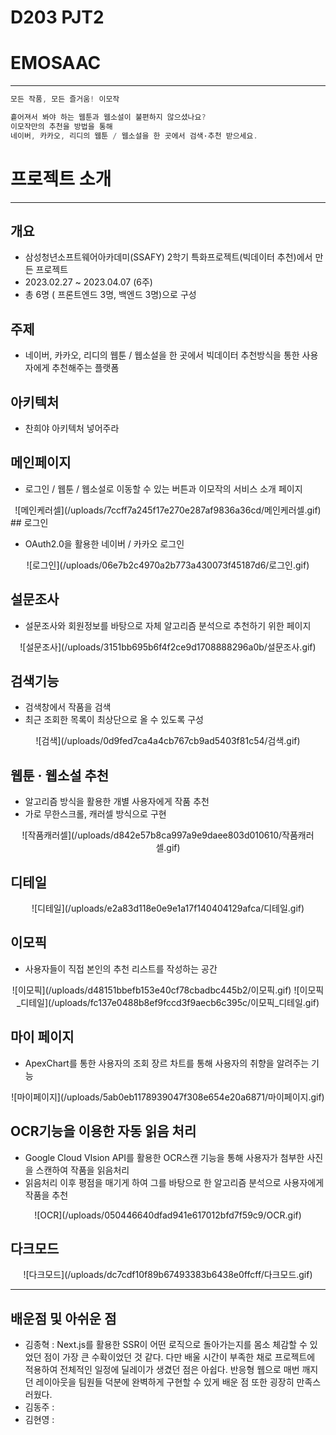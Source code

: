# D203 PJT2
# EMOSAAC

---

```jsx
모든 작품, 모든 즐거움! 이모작

흩어져서 봐야 하는 웹툰과 웹소설이 불편하지 않으셨나요?
이모작만의 추천을 방법을 통해 
네이버, 카카오, 리디의 웹툰 / 웹소설을 한 곳에서 검색·추천 받으세요.
```

# 프로젝트 소개

---

## 개요

- 삼성청년소프트웨어아카데미(SSAFY) 2학기 특화프로젝트(빅데이터 추천)에서 만든 프로젝트
- 2023.02.27  ~ 2023.04.07 (6주)
- 총 6명 ( 프론트엔드 3명, 백엔드 3명)으로 구성

## 주제

- 네이버, 카카오, 리디의 웹툰 / 웹소설을 한 곳에서 빅데이터 추천방식을 통한 사용자에게 추천해주는 플랫폼

## 아키텍처

- 찬희야 아키텍처 넣어주라

## 메인페이지

- 로그인 / 웹툰 / 웹소설로 이동할 수 있는 버튼과 이모작의 서비스 소개 페이지
<div align="center">
![메인케러셀](/uploads/7ccff7a245f17e270e287af9836a36cd/메인케러셀.gif)
</div>
## 로그인

- OAuth2.0을 활용한 네이버 / 카카오 로그인
<div align="center">
![로그인](/uploads/06e7b2c4970a2b773a430073f45187d6/로그인.gif)
</div>

## 설문조사

- 설문조사와 회원정보를 바탕으로 자체 알고리즘 분석으로 추천하기 위한 페이지
<div align="center">
![설문조사](/uploads/3151bb695b6f4f2ce9d1708888296a0b/설문조사.gif)
</div>

## 검색기능

- 검색창에서 작품을 검색
- 최근 조회한 목록이 최상단으로 올 수 있도록 구성
<div align="center">
![검색](/uploads/0d9fed7ca4a4cb767cb9ad5403f81c54/검색.gif)
</div>

## 웹툰 · 웹소설 추천

- 알고리즘 방식을 활용한 개별 사용자에게 작품 추천
- 가로 무한스크롤, 캐러셀 방식으로 구현
<div align="center"> 
![작품캐러셀](/uploads/d842e57b8ca997a9e9daee803d010610/작품캐러셀.gif)
</div>

## 디테일
<div align="center"> 
![디테일](/uploads/e2a83d118e0e9e1a17f140404129afca/디테일.gif)
</div>


## 이모픽

- 사용자들이 직접 본인의 추천 리스트를 작성하는 공간
<div align="center"> 
![이모픽](/uploads/d48151bbefb153e40cf78cbadbc445b2/이모픽.gif)
![이모픽_디테일](/uploads/fc137e0488b8ef9fccd3f9aecb6c395c/이모픽_디테일.gif)
</div>

## 마이 페이지

- ApexChart를 통한 사용자의 조회 장르 차트를 통해 사용자의 취향을 알려주는 기능
<div align="center">
![마이페이지](/uploads/5ab0eb1178939047f308e654e20a6871/마이페이지.gif)
</div>

## OCR기능을 이용한 자동 읽음 처리

- Google Cloud VIsion API를 활용한 OCR스캔 기능을 통해 사용자가 첨부한 사진을 스캔하여 작품을 읽음처리
- 읽음처리 이후 평점을 매기게 하여 그를 바탕으로 한 알고리즘 분석으로 사용자에게 작품을 추천
<div align="center"> 
![OCR](/uploads/050446640dfad941e617012bfd7f59c9/OCR.gif)
</div>

## 다크모드

<div align="center">
![다크모드](/uploads/dc7cdf10f89b67493383b6438e0ffcff/다크모드.gif)
</div>

---

## 배운점 및 아쉬운 점

- 김종혁 : Next.js를 활용한 SSR이 어떤 로직으로 돌아가는지를 몸소 체감할 수 있었던 점이 가장 큰 수확이었던 것 같다. 다만 배울 시간이 부족한 채로 프로젝트에 적용하여 전체적인 일정에 딜레이가 생겼던 점은 아쉽다. 반응형 웹으로 매번 깨지던 레이아웃을 팀원들 덕분에 완벽하게 구현할 수 있게 배운 점 또한 굉장히 만족스러웠다.
- 김동주 :
- 김현영 :
